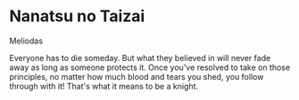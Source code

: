# Nanatsu no Taizai

Meliodas

Everyone has to die someday. But what they believed in will never fade away as long as someone protects it. Once you've resolved to take on those principles, no matter how much blood and tears you shed, you follow through with it! That's what it means to be a knight.